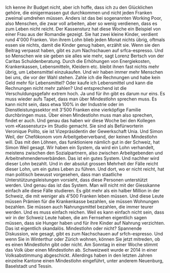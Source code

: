 Ich kenne ihr Budget nicht, aber ich hoffe, dass ich zu den Glücklichen gehöre, die einigermassen gut durchkommen und nicht jeden Franken zweimal umdrehen müssen. Anders ist das bei sogenannten Working Poor, also Menschen, die zwar voll arbeiten, aber so wenig verdienen, dass es zum Leben nicht reicht. Der Kassensturz hat diese Woche ein Beispiel von einer Frau aus der Romandie gezeigt. Sie hat zwei kleine Kinder, verdient rund 4'000 Franken. Von ihrem Lohn blieb jeden Monat nichts übrig, oftmals essen sie nichts, damit die Kinder genug haben, erzählt sie. Wenn sie den Beitrag verpasst haben, gibt es zum Nachschauen auf srfca-espresso. Und so Menschen wie sie geben sie alles wie mehr, sagt Lorenz Bertsch von der Caritas Schuldenberatung. Durch die Erhöhungen von Energiekosten, Krankenkassen, Lebensmitteln, Kleidern etc. bleibt ihnen fast nichts mehr übrig, um Lebensmittel einzukaufen. Und wir haben immer mehr Menschen bei uns, die vor der Wahl stehen. Zahle ich die Rechnungen und habe kein Geld mehr für Lebensmittel? Oder kaufe ich Lebensmittel und kann die Rechnungen nicht mehr zahlen? Und entsprechend ist die Verschuldungsgefahr extrem hoch. Ja und für ihn gibt es darum nur eins. Es muss wieder aufs Tapet, dass man über Mindestlohn sprechen muss. Es kann nicht sein, dass etwa 100% in der Industrie oder im Dienstleistungssektor mit 3'500 Franken eine vierköpfige Familie durchbringen muss. Über einen Mindestlohn muss man also sprechen, findet er auch. Und genau das haben wir diese Woche bei den Kollegen vom «Kassensturz» im Studio gemacht. Sie sind als Befürworterin Veronique Polito, sie ist Vizepräsidentin der Gewerkschaft Unia. Und Simon Weil, der Chefökonom vom Arbeitgeberverband, der keinen Mindestlohn will. Das mit den Löhnen, das funktioniere nämlich gut in der Schweiz, hat Simon Weil gesagt. Wir haben ein System, da wird ein Lohn verhandelt, meistens zwischen den Sozialpartnern, also zwischen Arbeitgebenden und Arbeitnehmendenverbänden. Das ist ein gutes System. Und nachher wird dieser Lohn bezahlt. Und in der absolut grossen Mehrheit der Fälle reicht dieser Lohn, um ein gutes Leben zu führen. Und dort, wo er nicht reicht, hat man politisch bewusst vorgesehen, dass man staatliche Unterstützungsleistungen vorsieht, dass diese Personen unterstützt werden. Und genau das ist das System. Man will nicht mit der Giesskanne einfach alle diese Fälle studieren. Es gibt mehr als ein halber Million in der Schweiz, die mit weniger als 4'500 Franken leben müssen. Und diese Leute müssen Prämien für die Krankenkasse bezahlen, sie müssen Wohnungen bezahlen. Sie müssen auch Nahrungsmittel bezahlen, die immer teurer werden. Und es muss einfach reichen. Weil es kann einfach nicht sein, dass wir in der Schweiz Leute haben, die am Fernsehen eigentlich sagen müssen, dass sie Hunger haben und für ihre Kinder auf Nahrung verzichten. Das ist eigentlich skandalös. Mindestlohn oder nicht? Spannende Diskussion, wie gesagt, gibt es zum Nachschauen auf srfch-espresso. Und wenn Sie in Winterthur oder Zürich wohnen, können Sie jetzt mitreden, ob es einen Mindestlohn gibt oder nicht. Am Sonntag in einer Woche stimmt das Volk über einen Mindestlohn ab. Schweizweit wurde er 2014 in einer Volksabstimmung abgeschickt. Allerdings haben in den letzten Jahren einzelne Kantone einen Mindestlohn eingeführt, unter anderem Neuenburg, Baselstadt und Tessin.